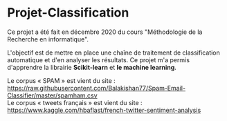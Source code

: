 # Projet-Classification
Ce projet a été fait en décembre 2020 du cours "Méthodologie de la Recherche en informatique".  

L'objectif est de mettre en place une chaîne de traitement de classification automatique et d'en analyser les résultats. Ce projet m'a permis d'apprendre la librairie **Scikit-learn** et **le machine learning**.  

Le corpus « SPAM » est vient du site : https://raw.githubusercontent.com/Balakishan77/Spam-Email-Classifier/master/spamham.csv   
Le corpus « tweets français » est vient du site : https://www.kaggle.com/hbaflast/french-twitter-sentiment-analysis
